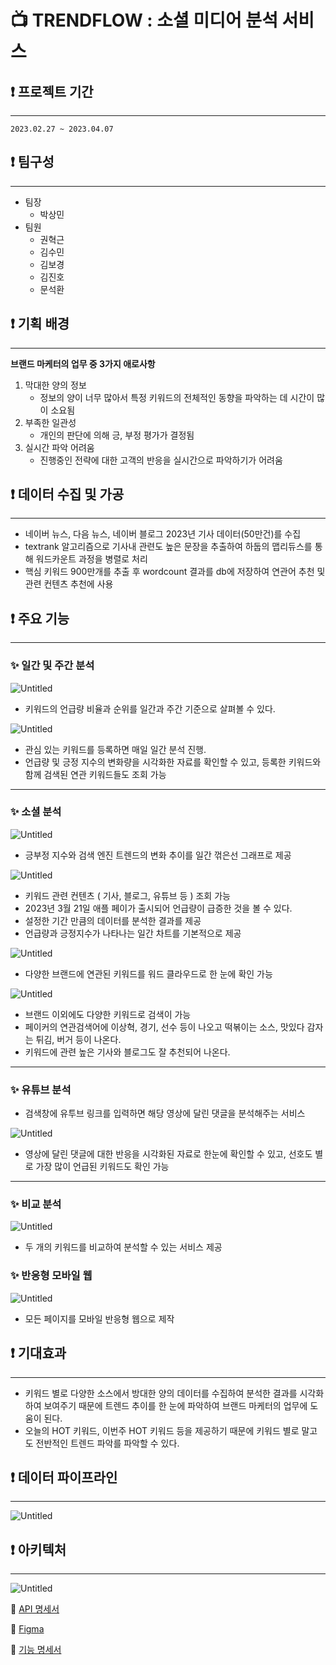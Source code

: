 # **📺 TRENDFLOW : 소셜 미디어 분석 서비스**

## **❗ 프로젝트 기간**
---
    2023.02.27 ~ 2023.04.07

## **❗ 팀구성**
---
- 팀장
    - 박상민 
- 팀원
    - 권혁근
    - 김수민
    - 김보경
    - 김진호
    - 문석환


## **❗ 기획 배경**
---
**브랜드 마케터의 업무 중 3가지 애로사항**

1. 막대한 양의 정보
   - 정보의 양이 너무 많아서 특정 키워드의 전체적인 동향을 파악하는 데 시간이 많이 소요됨
2. 부족한 일관성
   - 개인의 판단에 의해 긍, 부정 평가가 결정됨
3. 실시간 파악 어려움
   - 진행중인 전략에 대한 고객의 반응을 실시간으로 파악하기가 어려움


## **❗ 데이터 수집 및 가공**
---
- 네이버 뉴스, 다음 뉴스, 네이버 블로그 2023년 기사 데이터(50만건)를 수집
- textrank 알고리즘으로 기사내 관련도 높은 문장을 추출하여 하둡의 맵리듀스를 통해 워드카운트 과정을 병렬로 처리
- 핵심 키워드 900만개를 추출 후 wordcount 결과를 db에 저장하여 연관어 추천 및 관련 컨텐츠 추천에 사용

## **❗ 주요 기능**
---
### **✨ 일간 및 주간 분석**

![Untitled](./assets/메인화면_2.gif)

- 키워드의 언급량 비율과 순위를 일간과 주간 기준으로 살펴볼 수 있다.

![Untitled](./assets/북마크.gif)

- 관심 있는 키워드를 등록하면 매일 일간 분석 진행.
- 언급량 및 긍정 지수의 변화량을 시각화한 자료를 확인할 수 있고, 등록한 키워드와 함께 검색된 연관 키워드들도 조회 가능
---
### **✨ 소셜 분석**

![Untitled](./assets/소셜분석_삼성.gif)

- 긍부정 지수와 검색 엔진 트렌드의 변화 추이를 일간 꺾은선 그래프로 제공

![Untitled](./assets/소셜분석_애플.gif)

- 키워드 관련 컨텐츠 ( 기사, 블로그, 유튜브 등 ) 조회 가능
- 2023년 3월 21일 애플 페이가 출시되어 언급량이 급증한 것을 볼 수 있다.
- 설정한 기간 만큼의 데이터를 분석한 결과를 제공
- 언급량과 긍정지수가 나타나는 일간 차트를 기본적으로 제공

![Untitled](./assets/다양한브랜드검색.gif)

- 다양한 브랜드에 연관된 키워드를 워드 클라우드로 한 눈에 확인 가능

![Untitled](./assets/다양한키워드검색2.gif)

- 브랜드 이외에도 다양한 키워드로 검색이 가능
- 페이커의 연관검색어에 이상혁, 경기, 선수 등이 나오고 떡볶이는 소스, 맛있다 감자는 튀김, 버거 등이 나온다.
- 키워드에 관련 높은 기사와 블로그도 잘 추천되어 나온다.

---
### **✨ 유튜브 분석**

- 검색창에 유투브 링크를 입력하면 해당 영상에 달린 댓글을 분석해주는 서비스

![Untitled](./assets/유튜브.gif)

- 영상에 달린 댓글에 대한 반응을 시각화된 자료로 한눈에 확인할 수 있고, 선호도 별로 가장 많이 언급된 키워드도 확인 가능

---
### **✨ 비교 분석**

![Untitled](./assets/비교.gif)

- 두 개의 키워드를 비교하여 분석할 수 있는 서비스 제공

### **✨ 반응형 모바일 웹**

![Untitled](./assets/모바일.gif)

- 모든 페이지를 모바일 반응형 웹으로 제작

## ❗ **기대효과**
---
- 키워드 별로 다양한 소스에서 방대한 양의 데이터를 수집하여 분석한 결과를 시각화 하여 보여주기 때문에 트렌드 추이를 한 눈에 파악하여 브랜드 마케터의 업무에 도움이 된다.
- 오늘의 HOT 키워드, 이번주 HOT 키워드 등을 제공하기 때문에 키워드 별로 말고도 전반적인 트렌드 파악를 파악할 수 있다.

## ❗ **데이터 파이프라인**
---
![Untitled](./assets/Untitled%208.png)

## ❗ **아키텍처**
---
![Untitled](./assets/Untitled%209.png)

📄 [API 명세서](https://www.notion.so/API-a22b363b35c046ddac2e92edadb66459)

📄 [Figma](https://www.figma.com/file/F58hg1zE3Mt0ydG7hdxCI5/%EC%97%90%ED%97%B4%EB%9D%A0?node-id=0%3A1&t=1eXcrBPJlRr9l9Mw-1)

📄 [기능 명세서](https://www.notion.so/53a58c349c8e41c4960fce57e6a80fff)

